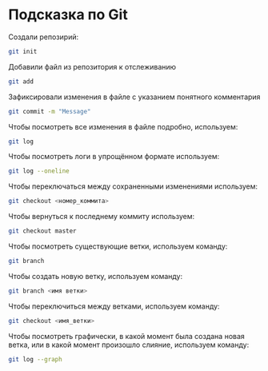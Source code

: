 # Подсказка по Git
Создали репозирий:
```sh
git init
```
Добавили файл из репозитория к отслеживанию
```sh
git add
```
Зафиксировали изменения в файле с указанием понятного комментария
```sh
git commit -m "Message"
```
Чтобы посмотреть все изменения в файле подробно, используем:
```sh
git log
```
Чтобы посмотреть логи в упрощённом формате используем:
```sh
git log --oneline
```
Чтобы переключаться между сохраненными изменениями используем:
```sh
git checkout <номер_коммита>
```

Чтобы вернуться к последнему коммиту используем:
```sh 
git checkout master
```

Чтобы посмотреть существующие ветки, используем команду:
```sh
git branch
```
Чтобы создать новую ветку, используем команду:
```sh
git branch <имя ветки>
```
Чтобы переключиться между ветками, используем команду:
```sh
git checkout <имя_ветки>
```
Чтобы посмотреть графически, в какой момент была создана новая ветка, или в какой момент произошло слияние, используем команду:
```sh
git log --graph
```